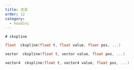 ```yaml
---
title: 总览
order: 12
category:
  - houdini
---
```

    
    # ckspline

```c
float  ckspline(float t, float value, float pos, ...)
```

```c
vector  ckspline(float t, vector value, float pos, ...)
```

```c
vector4  ckspline(float t, vector4 value, float pos, ...)
```
